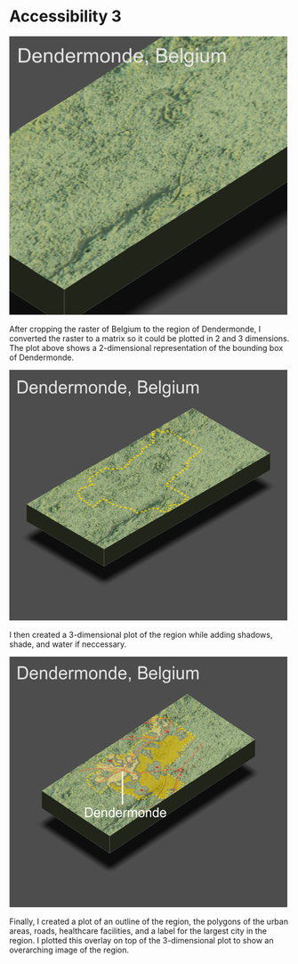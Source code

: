 # Accessibility 3

<img src="ddm_3d(1).PNG.png" width="500" height="500" />

After cropping the raster of Belgium to the region of Dendermonde, I converted the raster to a matrix so it could be plotted in 2 and 3 dimensions. The plot above shows a 2-dimensional representation of the bounding box of Dendermonde. 

<img src="ddm_overlay.PNG.png" width="500" height="450" />

I then created a 3-dimensional plot of the region while adding shadows, shade, and water if neccessary. 


<img src="ddm_overlay6.png" width="500" height = "450" />

Finally, I created a plot of an outline of the region, the polygons of the urban areas, roads, healthcare facilities, and a label for the largest city in the region. I plotted this overlay on top of the 3-dimensional plot to show an overarching image of the region.
